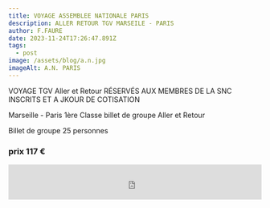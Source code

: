 ```yaml
---
title: VOYAGE ASSEMBLEE NATIONALE PARIS
description: ALLER RETOUR TGV MARSEILE - PARIS
author: F.FAURE
date: 2023-11-24T17:26:47.891Z
tags:
  - post
image: /assets/blog/a.n.jpg
imageAlt: A.N. PARIS
---
```

VOYAGE TGV Aller et Retour RÉSERVÉS AUX MEMBRES DE LA SNC INSCRITS ET A JKOUR DE COTISATION

Marseille - Paris 1ère Classe billet de groupe Aller et Retour

Billet de groupe 25 personnes

### **prix 117 €**

<iframe id="haWidget" allowtransparency="true" src="https://www.helloasso.com/associations/societe-nautique-carry/boutiques/visite-assemblee-nationale-paris/widget-bouton" style="width: 100%; height: 70px; border: none;"></iframe>
